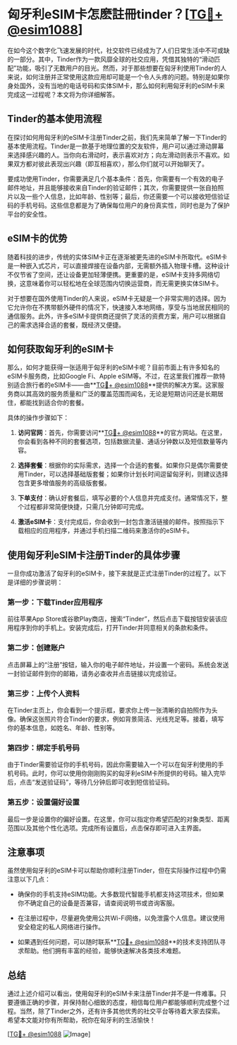 # 匈牙利eSIM卡怎麽註冊tinder？[[TG💪+ @esim1088](https://t.me/s/esim1088)]

在如今这个数字化飞速发展的时代，社交软件已经成为了人们日常生活中不可或缺的一部分。其中，Tinder作为一款风靡全球的社交应用，凭借其独特的“滑动匹配”功能，吸引了无数用户的目光。然而，对于那些想要在匈牙利使用Tinder的人来说，如何注册并正常使用这款应用却可能是一个令人头疼的问题。特别是如果你身处国外，没有当地的电话号码和实体SIM卡，那么如何利用匈牙利的eSIM卡来完成这一过程呢？本文将为你详细解答。

## Tinder的基本使用流程

在探讨如何用匈牙利的eSIM卡注册Tinder之前，我们先来简单了解一下Tinder的基本使用流程。Tinder是一款基于地理位置的交友软件，用户可以通过滑动屏幕来选择感兴趣的人。当你向右滑动时，表示喜欢对方；向左滑动则表示不喜欢。如果双方都对彼此表现出兴趣（即互相喜欢），那么你们就可以开始聊天了。

要成功使用Tinder，你需要满足几个基本条件：首先，你需要有一个有效的电子邮件地址，并且能够接收来自Tinder的验证邮件；其次，你需要提供一张自拍照片以及一些个人信息，比如年龄、性别等；最后，你还需要一个可以接收短信验证码的手机号码。这些信息都是为了确保每位用户的身份真实性，同时也是为了保护平台的安全性。

## eSIM卡的优势

随着科技的进步，传统的实体SIM卡正在逐渐被更先进的eSIM卡所取代。eSIM卡是一种嵌入式芯片，可以直接焊接在设备内部，无需额外插入物理卡槽。这种设计不仅节省了空间，还让设备更加轻薄便携。更重要的是，eSIM卡支持多网络切换，这意味着你可以轻松地在全球范围内切换运营商，而无需更换实体SIM卡。

对于想要在国外使用Tinder的人来说，eSIM卡无疑是一个非常实用的选择。因为它允许你在不携带额外硬件的情况下，快速接入本地网络，享受与当地居民相同的通信服务。此外，许多eSIM卡提供商还提供了灵活的资费方案，用户可以根据自己的需求选择合适的套餐，既经济又便捷。

## 如何获取匈牙利的eSIM卡

那么，如何才能获得一张适用于匈牙利的eSIM卡呢？目前市面上有许多知名的eSIM卡服务商，比如Google Fi、Apple eSIM等。不过，在这里我们推荐一款特别适合旅行者的eSIM卡——由**[TG💪+ @esim1088](https://t.me/s/esim1088)**提供的解决方案。这家服务商以其高效的服务质量和广泛的覆盖范围而闻名，无论是短期访问还是长期居住，都能找到适合你的套餐。

具体的操作步骤如下：

1. **访问官网**：首先，你需要访问**[TG💪+ @esim1088](https://t.me/s/esim1088)**的官方网站。在这里，你会看到各种不同的套餐选项，包括数据流量、通话分钟数以及短信数量等内容。
   
2. **选择套餐**：根据你的实际需求，选择一个合适的套餐。如果你只是偶尔需要使用Tinder，可以选择基础版套餐；如果你计划长时间逗留匈牙利，则建议选择包含更多增值服务的高级版套餐。

3. **下单支付**：确认好套餐后，填写必要的个人信息并完成支付。通常情况下，整个过程都非常简便快捷，只需几分钟即可完成。

4. **激活eSIM卡**：支付完成后，你会收到一封包含激活链接的邮件。按照指示下载相应的应用程序，并通过手机扫描二维码来激活你的eSIM卡。

## 使用匈牙利eSIM卡注册Tinder的具体步骤

一旦你成功激活了匈牙利的eSIM卡，接下来就是正式注册Tinder的过程了。以下是详细的步骤说明：

### 第一步：下载Tinder应用程序
前往苹果App Store或谷歌Play商店，搜索“Tinder”，然后点击下载按钮安装该应用程序到你的手机上。安装完成后，打开Tinder并同意相关的条款和条件。

### 第二步：创建账户
点击屏幕上的“注册”按钮，输入你的电子邮件地址，并设置一个密码。系统会发送一封验证邮件到你的邮箱，请务必查收并点击链接以完成验证。

### 第三步：上传个人资料
在Tinder主页上，你会看到一个提示框，要求你上传一张清晰的自拍照作为头像。确保这张照片符合Tinder的要求，例如背景简洁、光线充足等。接着，填写你的基本信息，如姓名、年龄、性别等。

### 第四步：绑定手机号码
由于Tinder需要验证你的手机号码，因此你需要输入一个可以在匈牙利使用的手机号码。此时，你可以使用你刚刚购买的匈牙利eSIM卡所提供的号码。输入完毕后，点击“发送验证码”，等待几分钟后即可收到短信验证码。

### 第五步：设置偏好设置
最后一步是设置你的偏好设置。在这里，你可以指定你希望匹配的对象类型、距离范围以及其他个性化选项。完成所有设置后，点击保存即可进入主界面。

## 注意事项

虽然使用匈牙利的eSIM卡可以帮助你顺利注册Tinder，但在实际操作过程中仍需注意以下几点：

- 确保你的手机支持eSIM功能。大多数现代智能手机都支持这项技术，但如果你不确定自己的设备是否兼容，请查阅说明书或咨询客服。
  
- 在注册过程中，尽量避免使用公共Wi-Fi网络，以免泄露个人信息。建议使用安全稳定的私人网络进行操作。

- 如果遇到任何问题，可以随时联系**[TG💪+ @esim1088](https://t.me/s/esim1088)**的技术支持团队寻求帮助。他们拥有丰富的经验，能够快速解决各类技术难题。

## 总结

通过上述介绍可以看出，使用匈牙利的eSIM卡来注册Tinder并不是一件难事。只要遵循正确的步骤，并保持耐心细致的态度，相信每位用户都能够顺利完成整个过程。当然，除了Tinder之外，还有许多其他优秀的社交平台等待着大家去探索。希望本文能对你有所帮助，祝你在匈牙利的生活愉快！

[[TG💪+ @esim1088](https://t.me/s/esim1088) ![Image](https://i.postimg.cc/4NQfJmqS/Snipaste-2025-05-13-00-14-12.png)]